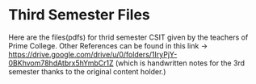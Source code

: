 # Third Semester Files
Here are the files(pdfs) for thrid semester CSIT given by the teachers of Prime College.
Other References can be found in this link -> https://drive.google.com/drive/u/0/folders/1IryPjY-0BKhvom78hdAtbrx5hYmbCr1Z (which is handwritten notes for the 3rd semester thanks to the original content holder.)  

